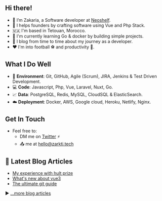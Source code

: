 ## Hi there!

- :wave: I’m Zakaria, a Software developer at [Neoshelf](https://www.neoshelf.com).
- :rocket: I helps founders by crafting software using Vue and Php Stack.
- 🇲🇦 I'm based in Tetouan, Morocco.
- :hammer: I'm currently learning Go & docker by building simple projects.
- :pencil: I blog from time to time about my journey as a developer.
- :hearts: I'm into football :soccer: and productivity :dart:.

## What I Do Well

- :space_invader: **Environment**: Git, GitHub, Agile (Scrum), JIRA, Jenkins & Test Driven Development.
- :computer: **Code**:  Javascript, Php, Vue, Laravel, Nuxt, Go.
- :chart_with_upwards_trend: **Data**: PostgreSQL, Redis, MySQL, CloudSQL & ElasticSearch.
- :cloud: **Deployment**: Docker, AWS, Google cloud, Heroku, Netlify, Nginx.

## Get In Touch

- Feel free to:
    - DM me on [Twitter](https://twitter.com/zarktizakaria) :zap:
    - :outbox_tray: me at hello@zarkti.tech


## 📘 Latest Blog Articles

<!-- BLOG-POST-LIST:START -->
- [My experience with hult prize](https://zarkti.tech/blog/hult)
- [What's new about vue3](https://zarkti.tech/blog/vue)
- [The ultimate git guide](https://zarkti.tech/blog/git)
<!-- BLOG-POST-LIST:END -->

▶ [...more blog articles](https://zarkti.tech)


